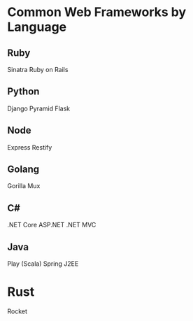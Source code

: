 # Common Web Frameworks by Language

## Ruby

Sinatra
Ruby on Rails

## Python

Django
Pyramid
Flask

## Node

Express
Restify

## Golang

Gorilla Mux

## C#

.NET Core
ASP.NET
.NET MVC

## Java

Play (Scala)
Spring
J2EE

# Rust

Rocket

